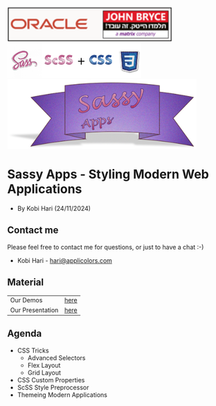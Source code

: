 <img src="./images/john-bryce.png" Height="80"><img src="./images/logo2.png" Height="80">
<br>
<img src="./images/logo1.png" Height="160">
# Sassy Apps - Styling Modern Web Applications
* By Kobi Hari (24/11/2024)

## Contact me
Please feel free to contact me for questions, or just to have a chat :-)
- Kobi Hari - hari@applicolors.com

## Material 

|   |    |  
|-------------- | -------------- 
| Our Demos    | [here](./demos/)     |
| Our Presentation    | [here](./presentation/presentation.pdf)     |


## Agenda
* CSS Tricks
  * Advanced Selectors
  * Flex Layout
  * Grid Layout
* CSS Custom Properties
* ScSS Style Preprocessor
* Themeing Modern Applications


